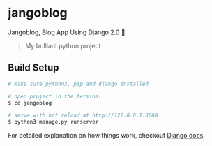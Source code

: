 # jangoblog
Jangoblog, Blog App Using Django 2.0 💚
> My brilliant python project

## Build Setup

``` bash
# make sure python3, pip and django installed

# open project in the terminal
$ cd jangoblog

# serve with hot reload at http://127.0.0.1:8000
$ python3 manage.py runserver

```

For detailed explanation on how things work, checkout [Django docs](https://www.djangoproject.com/).

